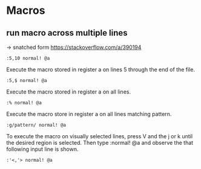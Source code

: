 # Macros

## run macro across multiple lines

 -> snatched form <https://stackoverflow.com/a/390194>

```
:5,10 normal! @a
```

Execute the macro stored in register a on lines 5 through the end of the file.

```
:5,$ normal! @a
```

Execute the macro stored in register a on all lines.

```
:% normal! @a
```

Execute the macro store in register a on all lines matching pattern.

```
:g/pattern/ normal! @a
```

To execute the macro on visually selected lines, press V
and the j or k until the desired region is selected. Then
type :normal! @a and observe the that following input line
is shown.

```
:'<,'> normal! @a
```
